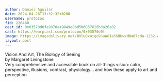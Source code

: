 ```yaml
---
author: Daniel Aguilar
date: 2024-04-26T13:32:32+0200
username: protozoo
fid: 226460
cast_id: 0x03570d0fa9070a49849e8bd5b6037826bda26a02
cast: https://warpcast.com/protozoo/0x03570d0f
image: https://imagedelivery.net/BXluQx4ige9GuW0Ia56BHw/d0a67cda-1232-4c32-26f0-4bdbd3ab4600/original
layout: post
---
```

Vision And Art, The Biology of Seeing  
by Margaret Livingstone  
Very comprehensive and accessible book on all-things vision: color, perspective, illusions, contrast, physiology... and how these apply to art and perception  

<img src='https://imagedelivery.net/BXluQx4ige9GuW0Ia56BHw/d0a67cda-1232-4c32-26f0-4bdbd3ab4600/original' alt='' referrerpolicy='no-referrer'/>
<img src='https://imagedelivery.net/BXluQx4ige9GuW0Ia56BHw/aa555240-e12d-4818-c290-d0d8d5eb6200/original' alt='' referrerpolicy='no-referrer'/>